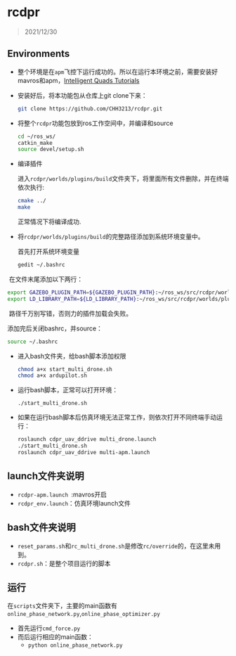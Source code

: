 # rcdpr

> 2021/12/30

## Environments
- 整个环境是在`apm`飞控下运行成功的。所以在运行本环境之前，需要安装好mavros和apm，[Intelligent Quads Tutorials](https://github.com/Intelligent-Quads/iq_tutorials)
- 安装好后，将本功能包从仓库上git clone下来：
  ```bash
  git clone https://github.com/CHH3213/rcdpr.git
  ```


- 将整个`rcdpr`功能包放到ros工作空间中，并编译和source

    ```bash
    cd ~/ros_ws/
    catkin_make
    source devel/setup.sh
  ```
- 编译插件

  进入`rcdpr/worlds/plugins/build`文件夹下，将里面所有文件删除，并在终端依次执行:

  ```bash
  cmake ../
  make
  ```
  正常情况下将编译成功.

- 将`rcdpr/worlds/plugins/build`的完整路径添加到系统环境变量中。

   首先打开系统环境变量

  ```bash
  gedit ~/.bashrc
  ```

​		  在文件末尾添加以下两行：

  ```bash
  export GAZEBO_PLUGIN_PATH=${GAZEBO_PLUGIN_PATH}:~/ros_ws/src/rcdpr/worlds/plugins/build
  export LD_LIBRARY_PATH=${LD_LIBRARY_PATH}:~/ros_ws/src/rcdpr/worlds/plugins/build
  ```

​			路径千万别写错，否则力的插件加载会失败。

  添加完后关闭bashrc，并source：

  ```bash
  source ~/.bashrc
  ```
- 进入bash文件夹，给bash脚本添加权限

  ```bash
  chmod a+x start_multi_drone.sh
  chmod a+x ardupilot.sh
  ```


- 运行bash脚本，正常可以打开环境：

  ```
  ./start_multi_drone.sh
  ```



- 如果在运行bash脚本后仿真环境无法正常工作，则依次打开不同终端手动运行：
  ```bash
  roslaunch cdpr_uav_ddrive multi_drone.launch
  ./start_multi_drone.sh
  roslaunch cdpr_uav_ddrive multi-apm.launch
  ```


## launch文件夹说明
- `rcdpr-apm.launch `:mavros开启
- `rcdpr_env.launch`：仿真环境launch文件

## bash文件夹说明
- `reset_params.sh`和`rc_multi_drone.sh`是修改`rc/override`的，在这里未用到。
- `rcdpr.sh`：是整个项目运行的脚本
## 运行

在`scripts`文件夹下，主要的main函数有`online_phase_network.py`,`online_phase_optimizer.py`
- 首先运行`cmd_force.py`
- 而后运行相应的main函数：
  - `python online_phase_network.py`

